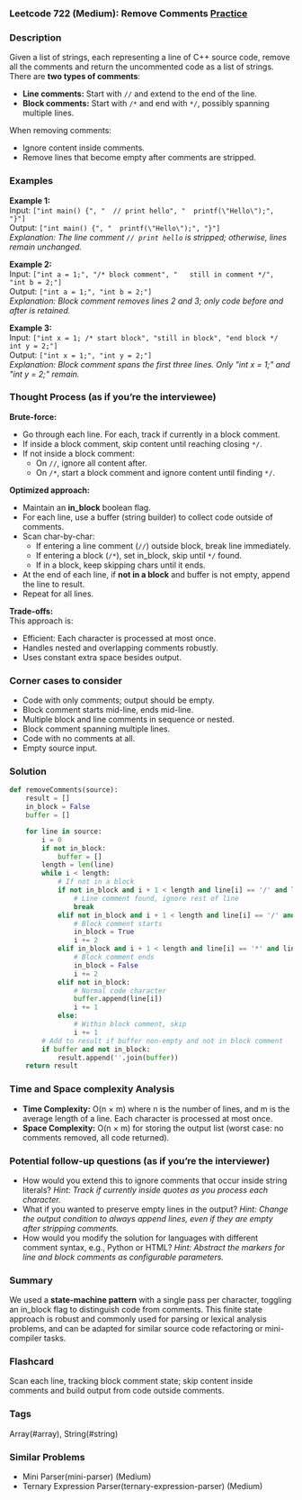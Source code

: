 ### Leetcode 722 (Medium): Remove Comments [Practice](https://leetcode.com/problems/remove-comments)

### Description  
Given a list of strings, each representing a line of C++ source code, remove all the comments and return the uncommented code as a list of strings.  
There are **two types of comments**:
- **Line comments:** Start with `//` and extend to the end of the line.
- **Block comments:** Start with `/*` and end with `*/`, possibly spanning multiple lines.

When removing comments:
- Ignore content inside comments.
- Remove lines that become empty after comments are stripped.

### Examples  

**Example 1:**  
Input: `["int main() {", "  // print hello", "  printf(\"Hello\");", "}"]`  
Output: `["int main() {", "  printf(\"Hello\");", "}"]`  
*Explanation: The line comment `// print hello` is stripped; otherwise, lines remain unchanged.*

**Example 2:**  
Input: `["int a = 1;", "/* block comment", "   still in comment */", "int b = 2;"]`  
Output: `["int a = 1;", "int b = 2;"]`  
*Explanation: Block comment removes lines 2 and 3; only code before and after is retained.*

**Example 3:**  
Input: `["int x = 1; /* start block", "still in block", "end block */ int y = 2;"]`  
Output: `["int x = 1;", "int y = 2;"]`  
*Explanation: Block comment spans the first three lines. Only "int x = 1;" and "int y = 2;" remain.*

### Thought Process (as if you’re the interviewee)  
**Brute-force:**  
- Go through each line. For each, track if currently in a block comment.
- If inside a block comment, skip content until reaching closing `*/`.
- If not inside a block comment:
  - On `//`, ignore all content after.
  - On `/*`, start a block comment and ignore content until finding `*/`.

**Optimized approach:**  
- Maintain an **in_block** boolean flag.
- For each line, use a buffer (string builder) to collect code outside of comments.
- Scan char-by-char:
  - If entering a line comment (`//`) outside block, break line immediately.
  - If entering a block (`/*`), set in_block, skip until `*/` found.
  - If in a block, keep skipping chars until it ends.
- At the end of each line, if **not in a block** and buffer is not empty, append the line to result.
- Repeat for all lines.

**Trade-offs:**  
This approach is:
- Efficient: Each character is processed at most once.
- Handles nested and overlapping comments robustly.
- Uses constant extra space besides output.

### Corner cases to consider  
- Code with only comments; output should be empty.
- Block comment starts mid-line, ends mid-line.
- Multiple block and line comments in sequence or nested.
- Block comment spanning multiple lines.
- Code with no comments at all.
- Empty source input.

### Solution

```python
def removeComments(source):
    result = []
    in_block = False
    buffer = []

    for line in source:
        i = 0
        if not in_block:
            buffer = []
        length = len(line)
        while i < length:
            # If not in a block
            if not in_block and i + 1 < length and line[i] == '/' and line[i + 1] == '/':
                # Line comment found, ignore rest of line
                break
            elif not in_block and i + 1 < length and line[i] == '/' and line[i + 1] == '*':
                # Block comment starts
                in_block = True
                i += 2
            elif in_block and i + 1 < length and line[i] == '*' and line[i + 1] == '/':
                # Block comment ends
                in_block = False
                i += 2
            elif not in_block:
                # Normal code character
                buffer.append(line[i])
                i += 1
            else:
                # Within block comment, skip
                i += 1
        # Add to result if buffer non-empty and not in block comment
        if buffer and not in_block:
            result.append(''.join(buffer))
    return result
```

### Time and Space complexity Analysis  

- **Time Complexity:** O(n × m) where n is the number of lines, and m is the average length of a line. Each character is processed at most once.
- **Space Complexity:** O(n × m) for storing the output list (worst case: no comments removed, all code returned).

### Potential follow-up questions (as if you’re the interviewer)  

- How would you extend this to ignore comments that occur inside string literals?
  *Hint: Track if currently inside quotes as you process each character.*
- What if you wanted to preserve empty lines in the output?
  *Hint: Change the output condition to always append lines, even if they are empty after stripping comments.*
- How would you modify the solution for languages with different comment syntax, e.g., Python or HTML?
  *Hint: Abstract the markers for line and block comments as configurable parameters.*

### Summary
We used a **state-machine pattern** with a single pass per character, toggling an in_block flag to distinguish code from comments. This finite state approach is robust and commonly used for parsing or lexical analysis problems, and can be adapted for similar source code refactoring or mini-compiler tasks.


### Flashcard
Scan each line, tracking block comment state; skip content inside comments and build output from code outside comments.

### Tags
Array(#array), String(#string)

### Similar Problems
- Mini Parser(mini-parser) (Medium)
- Ternary Expression Parser(ternary-expression-parser) (Medium)